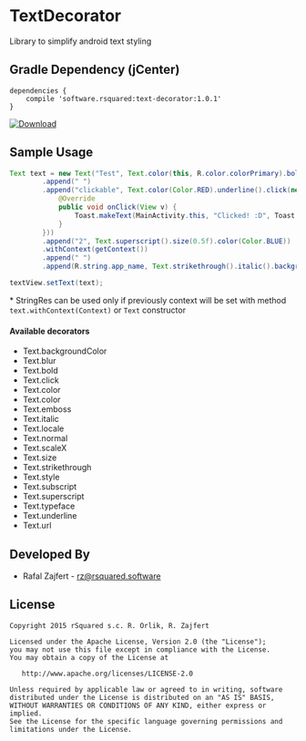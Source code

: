 # TextDecorator
Library to simplify android text styling

## Gradle Dependency (jCenter)

```Gradle
dependencies {
    compile 'software.rsquared:text-decorator:1.0.1'
}
```

[ ![Download](https://api.bintray.com/packages/rsquared/maven/text-decorator/images/download.svg) ](https://bintray.com/rsquared/maven/text-decorator/_latestVersion)

## Sample Usage

```java
Text text = new Text("Test", Text.color(this, R.color.colorPrimary).bold())
        .append(" ")
        .append("clickable", Text.color(Color.RED).underline().click(new View.OnClickListener() {
            @Override
            public void onClick(View v) {
                Toast.makeText(MainActivity.this, "Clicked! :D", Toast.LENGTH_SHORT).show();
            }
        }))
        .append("2", Text.superscript().size(0.5f).color(Color.BLUE))
        .withContext(getContext())
        .append(" ")
        .append(R.string.app_name, Text.strikethrough().italic().backgroundColor(this, R.color.colorAccent));

textView.setText(text);
```

\* StringRes can be used only if previously context will be set with method `text.withContext(Context)` or `Text` constructor

#### Available decorators
* Text.backgroundColor
* Text.blur
* Text.bold
* Text.click
* Text.color
* Text.color
* Text.emboss
* Text.italic
* Text.locale
* Text.normal
* Text.scaleX
* Text.size
* Text.strikethrough
* Text.style
* Text.subscript
* Text.superscript
* Text.typeface
* Text.underline
* Text.url

## Developed By

 * Rafal Zajfert - <rz@rsquared.software>

## License

    Copyright 2015 rSquared s.c. R. Orlik, R. Zajfert

    Licensed under the Apache License, Version 2.0 (the "License");
    you may not use this file except in compliance with the License.
    You may obtain a copy of the License at

       http://www.apache.org/licenses/LICENSE-2.0

    Unless required by applicable law or agreed to in writing, software
    distributed under the License is distributed on an "AS IS" BASIS,
    WITHOUT WARRANTIES OR CONDITIONS OF ANY KIND, either express or implied.
    See the License for the specific language governing permissions and
    limitations under the License.
